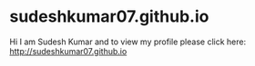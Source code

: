 # sudeshkumar07.github.io


Hi I am Sudesh Kumar and to view my profile please click here: http://sudeshkumar07.github.io
